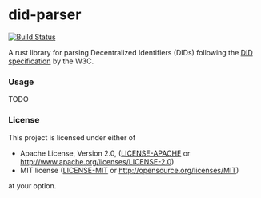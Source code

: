 did-parser
==========

[![Build Status](https://app.codeship.com/projects/db6e3400-a583-0137-4b80-166c57de4e20/status?branch=master)](https://app.codeship.com/projects/360660)

A rust library for parsing Decentralized Identifiers (DIDs) following
the [DID specification](https://w3c-ccg.github.io/did-spec/) by the W3C.

### Usage

TODO

### License

This project is licensed under either of

 * Apache License, Version 2.0, ([LICENSE-APACHE](LICENSE-APACHE) or
   http://www.apache.org/licenses/LICENSE-2.0)
 * MIT license ([LICENSE-MIT](LICENSE-MIT) or
   http://opensource.org/licenses/MIT)

at your option.
